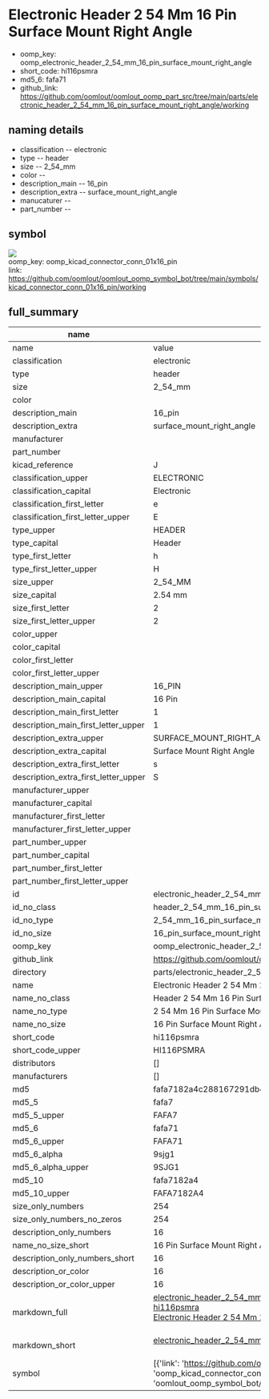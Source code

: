 # Electronic Header 2 54 Mm 16 Pin Surface Mount Right Angle

  
* oomp_key: oomp_electronic_header_2_54_mm_16_pin_surface_mount_right_angle 
* short_code: hi116psmra
* md5_6: fafa71  
* github_link: https://github.com/oomlout/oomlout_oomp_part_src/tree/main/parts/electronic_header_2_54_mm_16_pin_surface_mount_right_angle/working  
## naming details
* classification -- electronic
* type -- header
* size -- 2_54_mm
* color -- 
* description_main -- 16_pin
* description_extra -- surface_mount_right_angle
* manucaturer -- 
* part_number -- 



## symbol

![](symbol/{index}}/working/working_600.png)  
oomp_key: oomp_kicad_connector_conn_01x16_pin  
link: https://github.com/oomlout/oomlout_oomp_symbol_bot/tree/main/symbols/kicad_connector_conn_01x16_pin/working  


## full_summary
| name | value | 
| --- | --- | 
| name | value | 
| classification | electronic | 
| type | header | 
| size | 2_54_mm | 
| color |  | 
| description_main | 16_pin | 
| description_extra | surface_mount_right_angle | 
| manufacturer |  | 
| part_number |  | 
| kicad_reference | J | 
| classification_upper | ELECTRONIC | 
| classification_capital | Electronic | 
| classification_first_letter | e | 
| classification_first_letter_upper | E | 
| type_upper | HEADER | 
| type_capital | Header | 
| type_first_letter | h | 
| type_first_letter_upper | H | 
| size_upper | 2_54_MM | 
| size_capital | 2.54 mm | 
| size_first_letter | 2 | 
| size_first_letter_upper | 2 | 
| color_upper |  | 
| color_capital |  | 
| color_first_letter |  | 
| color_first_letter_upper |  | 
| description_main_upper | 16_PIN | 
| description_main_capital | 16 Pin | 
| description_main_first_letter | 1 | 
| description_main_first_letter_upper | 1 | 
| description_extra_upper | SURFACE_MOUNT_RIGHT_ANGLE | 
| description_extra_capital | Surface Mount Right Angle | 
| description_extra_first_letter | s | 
| description_extra_first_letter_upper | S | 
| manufacturer_upper |  | 
| manufacturer_capital |  | 
| manufacturer_first_letter |  | 
| manufacturer_first_letter_upper |  | 
| part_number_upper |  | 
| part_number_capital |  | 
| part_number_first_letter |  | 
| part_number_first_letter_upper |  | 
| id | electronic_header_2_54_mm_16_pin_surface_mount_right_angle | 
| id_no_class | header_2_54_mm_16_pin_surface_mount_right_angle | 
| id_no_type | 2_54_mm_16_pin_surface_mount_right_angle | 
| id_no_size | 16_pin_surface_mount_right_angle | 
| oomp_key | oomp_electronic_header_2_54_mm_16_pin_surface_mount_right_angle | 
| github_link | https://github.com/oomlout/oomlout_oomp_part_src/tree/main/parts/electronic_header_2_54_mm_16_pin_surface_mount_right_angle/working | 
| directory | parts/electronic_header_2_54_mm_16_pin_surface_mount_right_angle | 
| name | Electronic Header 2 54 Mm 16 Pin Surface Mount Right Angle | 
| name_no_class | Header 2 54 Mm 16 Pin Surface Mount Right Angle | 
| name_no_type | 2 54 Mm 16 Pin Surface Mount Right Angle | 
| name_no_size | 16 Pin Surface Mount Right Angle | 
| short_code | hi116psmra | 
| short_code_upper | HI116PSMRA | 
| distributors | [] | 
| manufacturers | [] | 
| md5 | fafa7182a4c288167291db41be562bb5 | 
| md5_5 | fafa7 | 
| md5_5_upper | FAFA7 | 
| md5_6 | fafa71 | 
| md5_6_upper | FAFA71 | 
| md5_6_alpha | 9sjg1 | 
| md5_6_alpha_upper | 9SJG1 | 
| md5_10 | fafa7182a4 | 
| md5_10_upper | FAFA7182A4 | 
| size_only_numbers | 254 | 
| size_only_numbers_no_zeros | 254 | 
| description_only_numbers | 16 | 
| name_no_size_short | 16 Pin Surface Mount Right Angle | 
| description_only_numbers_short | 16 | 
| description_or_color | 16 | 
| description_or_color_upper | 16 | 
| markdown_full | [electronic_header_2_54_mm_16_pin_surface_mount_right_angle](https://github.com/oomlout/oomlout_oomp_part_src/tree/main/parts/electronic_header_2_54_mm_16_pin_surface_mount_right_angle/working)<br>[hi116psmra](https://github.com/oomlout/oomlout_oomp_part_src/tree/main/parts/electronic_header_2_54_mm_16_pin_surface_mount_right_angle/working)<br>[Electronic Header 2 54 Mm 16 Pin Surface Mount Right Angle](https://github.com/oomlout/oomlout_oomp_part_src/tree/main/parts/electronic_header_2_54_mm_16_pin_surface_mount_right_angle/working)<br><br> | 
| markdown_short | [electronic_header_2_54_mm_16_pin_surface_mount_right_angle](https://github.com/oomlout/oomlout_oomp_part_src/tree/main/parts/electronic_header_2_54_mm_16_pin_surface_mount_right_angle/working)<br><br> | 
| symbol | [{'link': 'https://github.com/oomlout/oomlout_oomp_symbol_bot/tree/main/symbols/kicad_connector_conn_01x16_pin', 'oomp_key': 'oomp_kicad_connector_conn_01x16_pin', 'directory': 'oomlout_oomp_symbol_bot/symbols/kicad_connector_conn_01x16_pin//working/working.kicad_sym', 'index': 0}] | 
